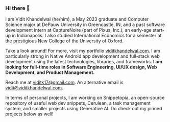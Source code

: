 ### Hi there 👋

I am Vidit Khandelwal (he/him), a May 2023 graduate and Computer Science major at DePauw University in Greencastle, IN, and a past software development intern at CaptureNoire (part of Pixus, Inc.), an early-age start-up in Indianapolis. I also studied International Economics for a semester at the prestigious New College of the University of Oxford.

Take a look around! For more, visit my portfolio [viditkhandelwal.com](https://viditkhandelwal.com). I am particularly strong in Native Android app development and full-stack web development using the latest technologies, libraries, and frameworks. **I am looking for full-time roles in Software Engineering, UI/UX design, Web Development, and Product Management.**

Reach me at [viditk17@gmail.com](mailto:viditk17@gmail.com). An alternative email is [vidit@viditkhandelwal.com](mailto:vidit@viditkhandelwal.com).

In terms of personal projects, I am working on Snippetopia, an open-source repository of useful web dev snippets, Cerulean, a task management system, and smaller projects using Generative AI. Do check out my pinned projects below as well!
